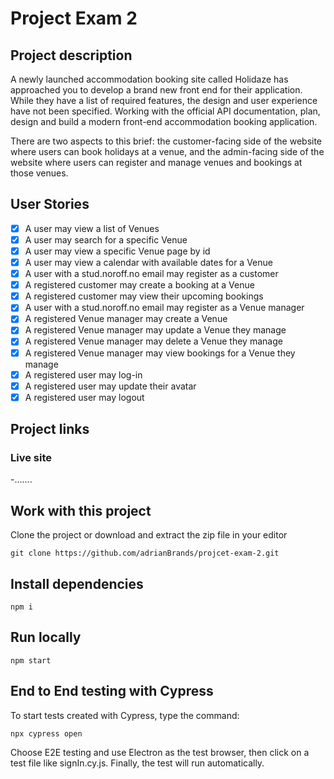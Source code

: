 # Project Exam 2


## Project description

A newly launched accommodation booking site called Holidaze has approached you to develop a brand new front end for their application. While they have a list of required features, the design and user experience have not been specified. Working with the official API documentation, plan, design and build a modern front-end accommodation booking application.

There are two aspects to this brief: the customer-facing side of the website where users can book holidays at a venue, and the admin-facing side of the website where users can register and manage venues and bookings at those venues.


## User Stories

- [x] A user may view a list of Venues
- [x] A user may search for a specific Venue
- [x] A user may view a specific Venue page by id
- [x] A user may view a calendar with available dates for a Venue
- [x] A user with a stud.noroff.no email may register as a customer
- [x] A registered customer may create a booking at a Venue
- [x] A registered customer may view their upcoming bookings
- [x] A user with a stud.noroff.no email may register as a Venue manager
- [x] A registered Venue manager may create a Venue
- [x] A registered Venue manager may update a Venue they manage
- [x] A registered Venue manager may delete a Venue they manage
- [x] A registered Venue manager may view bookings for a Venue they manage
- [x] A registered user may log-in
- [x] A registered user may update their avatar
- [x] A registered user may logout

## Project links

### Live site

-.......

## Work with this project

Clone the project or download and extract the zip file in your editor

```
git clone https://github.com/adrianBrands/projcet-exam-2.git
```

## Install dependencies 

```
npm i 
```


## Run locally 

```
npm start 
```

## End to End testing with Cypress

To start tests created with Cypress, type the command: 

```
npx cypress open
```

Choose E2E testing and use Electron as the test browser, then click on a test file like signIn.cy.js. Finally, the test will run automatically.